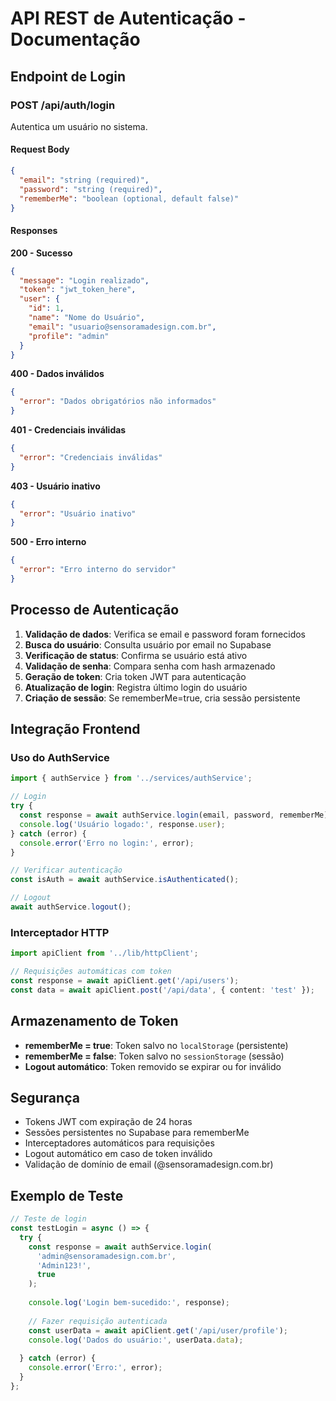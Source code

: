 # API REST de Autenticação - Documentação

## Endpoint de Login

### POST /api/auth/login

Autentica um usuário no sistema.

#### Request Body
```json
{
  "email": "string (required)",
  "password": "string (required)", 
  "rememberMe": "boolean (optional, default false)"
}
```

#### Responses

**200 - Sucesso**
```json
{
  "message": "Login realizado",
  "token": "jwt_token_here",
  "user": {
    "id": 1,
    "name": "Nome do Usuário",
    "email": "usuario@sensoramadesign.com.br",
    "profile": "admin"
  }
}
```

**400 - Dados inválidos**
```json
{
  "error": "Dados obrigatórios não informados"
}
```

**401 - Credenciais inválidas**
```json
{
  "error": "Credenciais inválidas"
}
```

**403 - Usuário inativo**
```json
{
  "error": "Usuário inativo"
}
```

**500 - Erro interno**
```json
{
  "error": "Erro interno do servidor"
}
```

## Processo de Autenticação

1. **Validação de dados**: Verifica se email e password foram fornecidos
2. **Busca do usuário**: Consulta usuário por email no Supabase
3. **Verificação de status**: Confirma se usuário está ativo
4. **Validação de senha**: Compara senha com hash armazenado
5. **Geração de token**: Cria token JWT para autenticação
6. **Atualização de login**: Registra último login do usuário
7. **Criação de sessão**: Se rememberMe=true, cria sessão persistente

## Integração Frontend

### Uso do AuthService

```typescript
import { authService } from '../services/authService';

// Login
try {
  const response = await authService.login(email, password, rememberMe);
  console.log('Usuário logado:', response.user);
} catch (error) {
  console.error('Erro no login:', error);
}

// Verificar autenticação
const isAuth = await authService.isAuthenticated();

// Logout
await authService.logout();
```

### Interceptador HTTP

```typescript
import apiClient from '../lib/httpClient';

// Requisições automáticas com token
const response = await apiClient.get('/api/users');
const data = await apiClient.post('/api/data', { content: 'test' });
```

## Armazenamento de Token

- **rememberMe = true**: Token salvo no `localStorage` (persistente)
- **rememberMe = false**: Token salvo no `sessionStorage` (sessão)
- **Logout automático**: Token removido se expirar ou for inválido

## Segurança

- Tokens JWT com expiração de 24 horas
- Sessões persistentes no Supabase para rememberMe
- Interceptadores automáticos para requisições
- Logout automático em caso de token inválido
- Validação de domínio de email (@sensoramadesign.com.br)

## Exemplo de Teste

```typescript
// Teste de login
const testLogin = async () => {
  try {
    const response = await authService.login(
      'admin@sensoramadesign.com.br',
      'Admin123!',
      true
    );
    
    console.log('Login bem-sucedido:', response);
    
    // Fazer requisição autenticada
    const userData = await apiClient.get('/api/user/profile');
    console.log('Dados do usuário:', userData.data);
    
  } catch (error) {
    console.error('Erro:', error);
  }
};
```